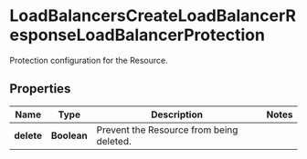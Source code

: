 

# LoadBalancersCreateLoadBalancerResponseLoadBalancerProtection

Protection configuration for the Resource.

## Properties

| Name | Type | Description | Notes |
|------------ | ------------- | ------------- | -------------|
|**delete** | **Boolean** | Prevent the Resource from being deleted. |  |



